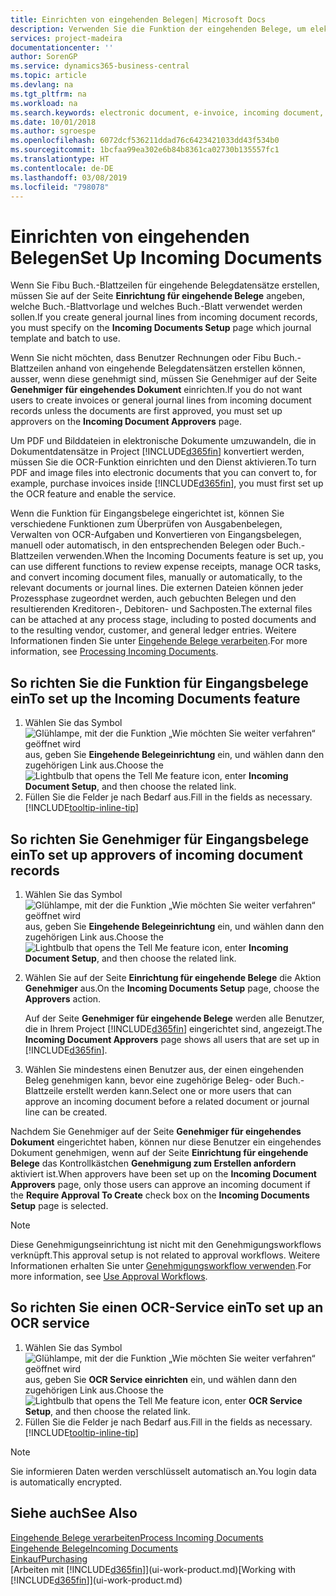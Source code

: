 ```yaml
---
title: Einrichten von eingehenden Belegen| Microsoft Docs
description: Verwenden Sie die Funktion der eingehenden Belege, um elektronische Belege zu erstellen, verwalten Sie OCRaufgaben, importieren Sie Rechnungen und wandeln Sie Bilddateien um.
services: project-madeira
documentationcenter: ''
author: SorenGP
ms.service: dynamics365-business-central
ms.topic: article
ms.devlang: na
ms.tgt_pltfrm: na
ms.workload: na
ms.search.keywords: electronic document, e-invoice, incoming document, OCR, ecommerce, document exchange, import invoice
ms.date: 10/01/2018
ms.author: sgroespe
ms.openlocfilehash: 6072dcf536211ddad76c6423421033dd43f534b0
ms.sourcegitcommit: 1bcfaa99ea302e6b84b8361ca02730b135557fc1
ms.translationtype: HT
ms.contentlocale: de-DE
ms.lasthandoff: 03/08/2019
ms.locfileid: "798078"
---
```

# <a name="set-up-incoming-documents"></a><span data-ttu-id="0f98f-103">Einrichten von eingehenden Belegen</span><span class="sxs-lookup"><span data-stu-id="0f98f-103">Set Up Incoming Documents</span></span>
<span data-ttu-id="0f98f-104">Wenn Sie Fibu Buch.-Blattzeilen für eingehende Belegdatensätze erstellen, müssen Sie auf der Seite **Einrichtung für eingehende Belege** angeben, welche Buch.-Blattvorlage und welches Buch.-Blatt verwendet werden sollen.</span><span class="sxs-lookup"><span data-stu-id="0f98f-104">If you create general journal lines from incoming document records, you must specify on the **Incoming Documents Setup** page which journal template and batch to use.</span></span>

<span data-ttu-id="0f98f-105">Wenn Sie nicht möchten, dass Benutzer Rechnungen oder Fibu Buch.-Blattzeilen anhand von eingehende Belegdatensätzen erstellen können, ausser, wenn diese genehmigt sind, müssen Sie Genehmiger auf der Seite **Genehmiger für eingehendes Dokument** einrichten.</span><span class="sxs-lookup"><span data-stu-id="0f98f-105">If you do not want users to create invoices or general journal lines from incoming document records unless the documents are first approved, you must set up approvers on the **Incoming Document Approvers** page.</span></span>

<span data-ttu-id="0f98f-106">Um PDF und Bilddateien in elektronische Dokumente umzuwandeln, die in Dokumentdatensätze in Project [!INCLUDE[d365fin](includes/d365fin_md.md)] konvertiert werden, müssen Sie die OCR-Funktion einrichten und den Dienst aktivieren.</span><span class="sxs-lookup"><span data-stu-id="0f98f-106">To turn PDF and image files into electronic documents that you can convert to, for example, purchase invoices inside [!INCLUDE[d365fin](includes/d365fin_md.md)], you must first set up the OCR feature and enable the service.</span></span>

<span data-ttu-id="0f98f-107">Wenn die Funktion für Eingangsbelege eingerichtet ist, können Sie verschiedene Funktionen zum Überprüfen von Ausgabenbelegen, Verwalten von OCR-Aufgaben und Konvertieren von Eingangsbelegen, manuell oder automatisch, in den entsprechenden Belegen oder Buch.-Blattzeilen verwenden.</span><span class="sxs-lookup"><span data-stu-id="0f98f-107">When the Incoming Documents feature is set up, you can use different functions to review expense receipts, manage OCR tasks, and convert incoming document files, manually or automatically, to the relevant documents or journal lines.</span></span> <span data-ttu-id="0f98f-108">Die externen Dateien können jeder Prozessphase zugeordnet werden, auch gebuchten Belegen und den resultierenden Kreditoren-, Debitoren- und Sachposten.</span><span class="sxs-lookup"><span data-stu-id="0f98f-108">The external files can be attached at any process stage, including to posted documents and to the resulting vendor, customer, and general ledger entries.</span></span> <span data-ttu-id="0f98f-109">Weitere Informationen finden Sie unter [Eingehende Belege verarbeiten](across-process-income-documents.md).</span><span class="sxs-lookup"><span data-stu-id="0f98f-109">For more information, see [Processing Incoming Documents](across-process-income-documents.md).</span></span>

## <a name="to-set-up-the-incoming-documents-feature"></a><span data-ttu-id="0f98f-110">So richten Sie die Funktion für Eingangsbelege ein</span><span class="sxs-lookup"><span data-stu-id="0f98f-110">To set up the Incoming Documents feature</span></span>
1. <span data-ttu-id="0f98f-111">Wählen Sie das Symbol ![Glühlampe, mit der die Funktion „Wie möchten Sie weiter verfahren“ geöffnet wird](media/ui-search/search_small.png "Wie möchten Sie weiter verfahren?") aus, geben Sie **Eingehende Belegeinrichtung** ein, und wählen dann den zugehörigen Link aus.</span><span class="sxs-lookup"><span data-stu-id="0f98f-111">Choose the ![Lightbulb that opens the Tell Me feature](media/ui-search/search_small.png "Tell me what you want to do") icon, enter **Incoming Document Setup**, and then choose the related link.</span></span>
2. <span data-ttu-id="0f98f-112">Füllen Sie die Felder je nach Bedarf aus.</span><span class="sxs-lookup"><span data-stu-id="0f98f-112">Fill in the fields as necessary.</span></span> [!INCLUDE[tooltip-inline-tip](includes/tooltip-inline-tip_md.md)]

## <a name="to-set-up-approvers-of-incoming-document-records"></a><span data-ttu-id="0f98f-113">So richten Sie Genehmiger für Eingangsbelege ein</span><span class="sxs-lookup"><span data-stu-id="0f98f-113">To set up approvers of incoming document records</span></span>
1. <span data-ttu-id="0f98f-114">Wählen Sie das Symbol ![Glühlampe, mit der die Funktion „Wie möchten Sie weiter verfahren“ geöffnet wird](media/ui-search/search_small.png "Wie möchten Sie weiter verfahren?") aus, geben Sie **Eingehende Belegeinrichtung** ein, und wählen dann den zugehörigen Link aus.</span><span class="sxs-lookup"><span data-stu-id="0f98f-114">Choose the ![Lightbulb that opens the Tell Me feature](media/ui-search/search_small.png "Tell me what you want to do") icon, enter **Incoming Document Setup**, and then choose the related link.</span></span>  
2. <span data-ttu-id="0f98f-115">Wählen Sie auf der Seite **Einrichtung für eingehende Belege** die Aktion **Genehmiger** aus.</span><span class="sxs-lookup"><span data-stu-id="0f98f-115">On the **Incoming Documents Setup** page, choose the **Approvers** action.</span></span>

    <span data-ttu-id="0f98f-116">Auf der Seite **Genehmiger für eingehende Belege** werden alle Benutzer, die in Ihrem Project [!INCLUDE[d365fin](includes/d365fin_md.md)] eingerichtet sind, angezeigt.</span><span class="sxs-lookup"><span data-stu-id="0f98f-116">The **Incoming Document Approvers** page shows all users that are set up in [!INCLUDE[d365fin](includes/d365fin_md.md)].</span></span>  
3. <span data-ttu-id="0f98f-117">Wählen Sie mindestens einen Benutzer aus, der einen eingehenden Beleg genehmigen kann, bevor eine zugehörige Beleg- oder Buch.-Blattzeile erstellt werden kann.</span><span class="sxs-lookup"><span data-stu-id="0f98f-117">Select one or more users that can approve an incoming document before a related document or journal line can be created.</span></span>

<span data-ttu-id="0f98f-118">Nachdem Sie Genehmiger auf der Seite **Genehmiger für eingehendes Dokument** eingerichtet haben, können nur diese Benutzer ein eingehendes Dokument genehmigen, wenn auf der Seite **Einrichtung für eingehende Belege** das Kontrollkästchen **Genehmigung zum Erstellen anfordern** aktiviert ist.</span><span class="sxs-lookup"><span data-stu-id="0f98f-118">When approvers have been set up on the **Incoming Document Approvers** page, only those users can approve an incoming document if the **Require Approval To Create** check box on the **Incoming Documents Setup** page is selected.</span></span>

> [!NOTE]  
>   <span data-ttu-id="0f98f-119">Diese Genehmigungseinrichtung ist nicht mit den Genehmigungsworkflows verknüpft.</span><span class="sxs-lookup"><span data-stu-id="0f98f-119">This approval setup is not related to approval workflows.</span></span> <span data-ttu-id="0f98f-120">Weitere Informationen erhalten Sie unter [Genehmigungsworkflow verwenden](across-how-use-approval-workflows.md).</span><span class="sxs-lookup"><span data-stu-id="0f98f-120">For more information, see [Use Approval Workflows](across-how-use-approval-workflows.md).</span></span>

## <a name="to-set-up-an-ocr-service"></a><span data-ttu-id="0f98f-121">So richten Sie einen OCR-Service ein</span><span class="sxs-lookup"><span data-stu-id="0f98f-121">To set up an OCR service</span></span>
1. <span data-ttu-id="0f98f-122">Wählen Sie das Symbol ![Glühlampe, mit der die Funktion „Wie möchten Sie weiter verfahren“ geöffnet wird](media/ui-search/search_small.png "Wie möchten Sie weiter verfahren?") aus, geben Sie **OCR Service einrichten** ein, und wählen dann den zugehörigen Link aus.</span><span class="sxs-lookup"><span data-stu-id="0f98f-122">Choose the ![Lightbulb that opens the Tell Me feature](media/ui-search/search_small.png "Tell me what you want to do") icon, enter **OCR Service Setup**, and then choose the related link.</span></span>
2. <span data-ttu-id="0f98f-123">Füllen Sie die Felder je nach Bedarf aus.</span><span class="sxs-lookup"><span data-stu-id="0f98f-123">Fill in the fields as necessary.</span></span> [!INCLUDE[tooltip-inline-tip](includes/tooltip-inline-tip_md.md)]

> [!NOTE]  
> <span data-ttu-id="0f98f-124">Sie informieren Daten werden verschlüsselt automatisch an.</span><span class="sxs-lookup"><span data-stu-id="0f98f-124">You login data is automatically encrypted.</span></span>

## <a name="see-also"></a><span data-ttu-id="0f98f-125">Siehe auch</span><span class="sxs-lookup"><span data-stu-id="0f98f-125">See Also</span></span>
[<span data-ttu-id="0f98f-126">Eingehende Belege verarbeiten</span><span class="sxs-lookup"><span data-stu-id="0f98f-126">Process Incoming Documents</span></span>](across-process-income-documents.md)  
[<span data-ttu-id="0f98f-127">Eingehende Belege</span><span class="sxs-lookup"><span data-stu-id="0f98f-127">Incoming Documents</span></span>](across-income-documents.md)  
[<span data-ttu-id="0f98f-128">Einkauf</span><span class="sxs-lookup"><span data-stu-id="0f98f-128">Purchasing</span></span>](purchasing-manage-purchasing.md)  
<span data-ttu-id="0f98f-129">[Arbeiten mit [!INCLUDE[d365fin](includes/d365fin_md.md)]](ui-work-product.md)</span><span class="sxs-lookup"><span data-stu-id="0f98f-129">[Working with [!INCLUDE[d365fin](includes/d365fin_md.md)]](ui-work-product.md)</span></span>
